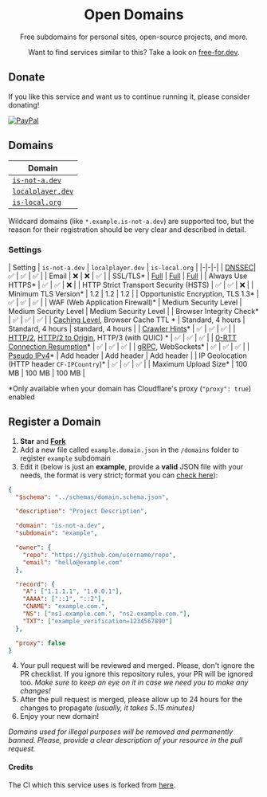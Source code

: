 <h1 align="center">Open Domains</h1>

<p align="center">Free subdomains for personal sites, open-source projects, and more.</p>

<p align="center">Want to find services similar to this? Take a look on <a href="https://free-for.dev/#/?id=domain">free-for.dev</a>.</p>

## Donate
If you like this service and want us to continue running it, please consider donating!

[![PayPal](https://www.paypalobjects.com/en_US/i/btn/btn_donateCC_LG.gif)](https://paypal.me/andrewstechyoutube)

## Domains

| Domain |
|-|
| [`is-not-a.dev`](https://is-not-a.dev) |
| [`localplayer.dev`](https://localplayer.dev) |
| [`is-local.org`](is-local.org) |

Wildcard domains (like `*.example.is-not-a.dev`) are supported too, but the reason for their registration should be very clear and described in detail.

[badge-cf]:https://shields.io/badge/%20-cloudflare-blue?logo=cloudflare&style=plastic?cacheSeconds=3600
[badge-dnssec]:https://shields.io/badge/%20-DNSSEC-blue?logo=moleculer&logoColor=white&style=plastic?cacheSeconds=3600
[badge-ssl]:https://shields.io/badge/SSL-Required-blue?style=plastic?cacheSeconds=3600

### Settings

| Setting | `is-not-a.dev` | `localplayer.dev` | `is-local.org` |
|-|-|-|
| [DNSSEC][dnssec]| ✅ | ✅ | ✅ |
| Email | ❌ | ❌ | ✅ |
| SSL/TLS* | [Full][ssl-full] | [Full][ssl-full] | [Full][ssl-full] |
| Always Use HTTPS* | ✅ | ✅ | ❌ |
| HTTP Strict Transport Security (HSTS) | ✅ | ✅ | ❌ |
| Minimum TLS Version* | 1.2 | 1.2 | 1.2 |
| Opportunistic Encryption, TLS 1.3* | ✅ | ✅ | ✅ |
| WAF (Web Application Firewall)* | Medium Security Level | Medium Security Level | Medium Security Level |
| Browser Integrity Check* | ✅ | ✅ | ✅ |
| [Caching Level][caching-levels], Browser Cache TTL * | Standard, 4 hours | Standard, 4 hours | standard, 4 hours |
| [Crawler Hints][crawler-hints]* | ✅ | ✅ | ✅ |
| [HTTP/2][http2], [HTTP/2 to Origin][http2-to-origin], HTTP/3 (with QUIC) * | ✅ | ✅ | ✅ |
| [0-RTT Connection Resumption][0rtt]* | ✅ | ✅ | ✅ |
| [gRPC][grpc], WebSockets* | ✅ | ✅ | ✅ |
| [Pseudo IPv4][pseudo-ipv4]* | Add header | Add header | Add header |
| IP Geolocation (HTTP header `CF-IPCountry`)* | ✅ | ✅ | ✅ |
| Maximum Upload Size* | 100 MB | 100 MB | 100 MB |

\*Only available when your domain has Cloudflare's proxy (`"proxy": true`) enabled

[dnssec]:https://developers.cloudflare.com/dns/additional-options/dnssec
[ssl-full]:https://developers.cloudflare.com/ssl/origin-configuration/ssl-modes/full/
[ssl-flex]:https://developers.cloudflare.com/ssl/origin-configuration/ssl-modes/flexible/
[caching-levels]:https://developers.cloudflare.com/cache/how-to/set-caching-levels
[crawler-hints]:https://blog.cloudflare.com/crawler-hints-how-cloudflare-is-reducing-the-environmental-impact-of-web-searches/
[http2]:https://www.cloudflare.com/website-optimization/http2/what-is-http2/
[http2-to-origin]:https://developers.cloudflare.com/cache/how-to/enable-http2-to-origin
[0rtt]:https://developers.cloudflare.com/fundamentals/network/0-rtt-connection-resumption/
[grpc]:https://support.cloudflare.com/hc/en-us/articles/360050483011
[pseudo-ipv4]:https://support.cloudflare.com/hc/en-us/articles/229666767

## Register a Domain

1. **Star** and **[Fork](https://github.com/open-domains/register/fork)**
2. Add a new file called `example.domain.json` in the `/domains` folder to register `example` subdomain
3. Edit it (below is just an **example**, provide a **valid** JSON file with your needs, the format is very strict; format you can [check here](https://jsonlint.com)):

```json
{
  "$schema": "../schemas/domain.schema.json",

  "description": "Project Description",

  "domain": "is-not-a.dev",
  "subdomain": "example",

  "owner": {
    "repo": "https://github.com/username/repo",
    "email": "hello@example.com"
  },

  "record": {
    "A": ["1.1.1.1", "1.0.0.1"],
    "AAAA": ["::1", "::2"],
    "CNAME": "example.com.",
    "NS": ["ns1.example.com.", "ns2.example.com."],
    "TXT": ["example_verification=1234567890"]
  },

  "proxy": false
}
```

4. Your pull request will be reviewed and merged. Please, don't ignore the PR checklist. If you ignore this repository rules, your PR will be ignored too. _Make sure to keep an eye on it in case we need you to make any changes!_
5. After the pull request is merged, please allow up to 24 hours for the changes to propagate _(usually, it takes 5..15 minutes)_
6. Enjoy your new domain!

*Domains used for illegal purposes will be removed and permanently banned. Please, provide a clear description of your resource in the pull request.*

#### Credits
The CI which this service uses is forked from [here](https://github.com/tarampampam/free-domains).
